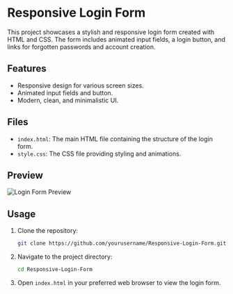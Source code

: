 # Responsive Login Form

This project showcases a stylish and responsive login form created with HTML and CSS. The form includes animated input fields, a login button, and links for forgotten passwords and account creation.

## Features

- Responsive design for various screen sizes.
- Animated input fields and button.
- Modern, clean, and minimalistic UI.

## Files

- `index.html`: The main HTML file containing the structure of the login form.
- `style.css`: The CSS file providing styling and animations.

## Preview

![Login Form Preview](preview.png)

## Usage

1. Clone the repository:
    ```sh
    git clone https://github.com/yourusername/Responsive-Login-Form.git
    ```
2. Navigate to the project directory:
    ```sh
    cd Responsive-Login-Form
    ```
3. Open `index.html` in your preferred web browser to view the login form.

